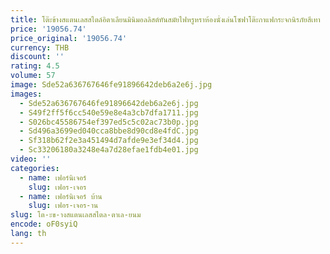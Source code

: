 ```yaml
---
title: โต๊ะข้างสแตนเลสสไตล์อิตาเลียนมินิมอลลิสต์ทันสมัยไฟหรูหราห้องนั่งเล่นโซฟาโต๊ะกาแฟกระจกนิรภัยสีเทา
price: '19056.74'
price_original: '19056.74'
currency: THB
discount: ''
rating: 4.5
volume: 57
image: Sde52a636767646fe91896642deb6a2e6j.jpg
images:
  - Sde52a636767646fe91896642deb6a2e6j.jpg
  - S49f2ff5f6cc540e59e8e4a3cb7dfa1711.jpg
  - S026bc45586754ef397ed5c5c02ac73b0p.jpg
  - Sd496a3699ed040cca8bbe8d90cd8e4fdC.jpg
  - Sf318b62f2e3a451494d7afde9e3ef34d4.jpg
  - Sc33206180a3248e4a7d28efae1fdb4e01.jpg
video: ''
categories:
  - name: เฟอร์นิเจอร์
    slug: เฟอร-เจอร
  - name: เฟอร์นิเจอร์ บ้าน
    slug: เฟอร-เจอร-าน
slug: โต-ะข-างสแตนเลสสไตล-ตาเล-ยนม
encode: oF0syiQ
lang: th
---
```

  